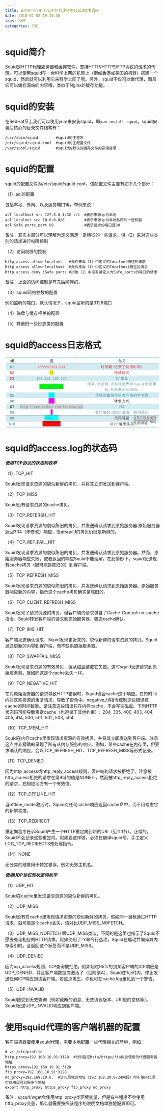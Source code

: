 ```yaml
---
title: 正向HTTP/HTTPS/FTP代理软件squid技术调研
date: 2018-02-02 19:10:56
tags: BKM
categories: SRE
---
```


# squid简介

Squid是HTTP代理服务器和缓存软件，支持HTTP/HTTPS/FTP协议的请求的代理。可以使用squid在一台科学上网的机器上（例如香港或美国的机器）搭建一个squid，然后就可以利用它来科学上网了哦。另外，squid不仅可以做代理，而且它可以缓存源站的内容哦，类似于Nginx的缓存功能。

# squid的安装

在RedHat系上我们可以使用yum来安装squid，即`yum install squid`。squid安装后核心的目录文件结构有：

	/usr/sbin/squid        #squid的主程序
	/etc/squid/squid.conf  #squid的主配置文件
	/var/spool/squid       #squid的默认的缓存文件的存储目录

# squid的配置

squid的配置文件为/etc/squid/squid.conf，该配置文件主要有如下几个部分：

（1）acl的配置

包括本地、外网、以及服务端口等，举例来说：

	acl localhost src 127.0.0.1/32 ::1  #表示来源ip为本地
	acl localnet src 10.0.0.0/8         #表示来源ip为本地私网的一些机器
	acl Safe_ports port 80              #表示请求的端口是80

备注：其实本部分可以理解为定义满足一定特征的一些请求，供（2）来对这些类别的请求进行权限控制

（2）访问权限的控制

	http_access allow localnet   #允许来自（1）中定义的localnet特征的请求
	http_access allow localhost  #允许来自（1）中定义的localhost特征的请求
	http_access deny !Safe_ports #拒绝（1）中没有被定义为Safe_ports的端口的请求

备注：上面的访问控制是有先后顺序的。

（3）squid网络参数的配置

例如监听的端口，默认情况下，squid监听的是3128端口

（4）磁盘与缓存相关的配置

（5）其他的一些日志类的配置

# squid的access日志格式

![](/images/squid_1_1.png)

# squid的access.log的状态码

***使用TCP协议的状态码枚举***

（1）TCP_HIT

Squid发现请求资源的貌似新鲜的拷贝，并将其立即发送到客户端。

（2）TCP_MISS

Squid没有请求资源的cache拷贝。

（3）TCP_REFERSH_HIT

Squid发现请求资源的貌似陈旧的拷贝，并发送确认请求到原始服务器.原始服务器返回304（未修改）响应，指示squid的拷贝仍旧是新鲜的。

（4）TCP_REF_FAIL_HIT

Squid发现请求资源的貌似陈旧的拷贝，并发送确认请求到原始服务器。然而，原始服务器响应失败，或者返回的响应Squid不能理解。在此情形下，squid发送现有cache拷贝（很可能是陈旧的）到客户端。

（5）TCP_REFRESH_MISS

Squid发现请求资源的貌似陈旧的拷贝，并发送确认请求到原始服务器。原始服务器响应新的内容，指示这个cache拷贝确实是陈旧的。

（6）TCP_CLIENT_REFRESH_MISS

Squid发现了请求资源的拷贝，但客户端的请求包含了Cache-Control: no-cache指令。Squid转发客户端的请求到原始服务器，强迫cache确认。

（7）TCP_IMS_HIT

客户端发送确认请求，Squid发现更近来的、貌似新鲜的请求资源的拷贝。Squid发送更新的内容到客户端，而不联系原始服务器。

（8）TCP_SWAPFAIL_MISS

Squid发现请求资源的有效拷贝，但从磁盘装载它失败。这时squid发送请求到原始服务器，就如同这是个cache丢失一样。

（9）TCP_NEGATIVE_HIT

在对原始服务器的请求导致HTTP错误时，Squid也会cache这个响应。在短时间内对这些资源的重复请求，导致了否命中。negative_ttl指令控制这些错误被cache的时间数量。请注意这些错误只在内存cache，不会写往磁盘。下列HTTP状态码可能导致否定cache（也遵循于其他约束）： 204, 305, 400, 403, 404, 405, 414, 500, 501, 502, 503, 504.

（10）TCP_MEM_HIT

Squid在内存cache里发现请求资源的有效拷贝，并将其立即发送到客户端。注意这点并非精确的呈现了所有从内存服务的响应。例如，某些cache在内存里，但要求确认的响应，会以TCP_REFRESH_HIT、TCP_REFRESH_MISS等形式记录。

（11）TCP_DENIED

因为http_access或http_reply_access规则，客户端的请求被拒绝了。注意被http_access拒绝的请求在第9域的值是NONE/-，然而被http_reply_access拒绝的请求，在相应地方有一个有效值。

（12）TCP_OFFLINE_HIT

当offline_mode激活时，Squid对任何cache响应返回cache命中，而不用考虑它的新鲜程度。

（13）TCP_REDIRECT

重定向程序告诉Squid产生一个HTTP重定向到新的URI（见11.1节）。正常的，Squid不会记录这些重定向。假如要这样做，必须在编译squid前，手工定义LOG_TCP_REDIRECTS预处理指令。

（14）NONE

无分类的结果用于特定错误，例如无效主机名。

***使用UDP协议的状态码枚举***

（1）UDP_HIT

Squid在cache里发现请求资源的貌似新鲜的拷贝。

（2）UDP_MISS

Squid没有在cache里发现请求资源的貌似新鲜的拷贝。假如同一目标通过HTTP请求，就可能是个cache丢失，请对比UDP_MISS_NOFETCH。

（3）UDP_MISS_NOFETCH
跟UDP_MISS类似，不同的是这里也指示了Squid不愿去处理相应的HTTP请求。假如使用了-Y命令行选项，Squid在启动并编译其内存索引时，会返回这个标签而不是UDP_MISS。

（4）UDP_DENIED

因为icp_access规则，ICP查询被拒绝。假如超过95%的到某客户端的ICP响应是UDP_DENIED，并且客户端数据库激活了（见附录A），Squid在1小时内，停止发送任何ICP响应到该客户端。若这点发生，你也可在cache.log里见到一个警告。

（5）UDP_INVALID

Squid接受到无效查询（例如截断的消息、无效协议版本、URI里的空格等）。Squid发送UDP_INVALID响应到客户端。

# 使用squid代理的客户端机器的配置

客户端机器要使用squid代理，需要本地配置一些代理相关的环境，例如：

	# vi /etc/profile
	http_proxy=192.168.10.91:3128  #分别指定http/https/ftp协议使用的代理服务器地址
	https_proxy=192.168.10.91:3128
	ftp_proxy=192.168.10.91:3128
	no_proxy=192.168.10.0.  #访问局域网地址（192.168.20.0/24网段）时不使用代理，可以用逗号分隔多个地址
	export http_proxy https_proxy ftp_proxy no_proxy

备注：向curl/wget会使用http_proxy类环境变量，但是有些程序不会使用http_proxy变量，那么就需要按照该程序的说明文档单独地配置即可。

